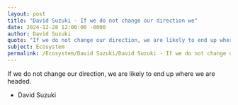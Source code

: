 ```yaml
---
layout: post
title: "David Suzuki - If we do not change our direction we"
date: 2024-12-28 12:00:00 -0000
author: David Suzuki
quote: "If we do not change our direction, we are likely to end up where we are headed."
subject: Ecosystem
permalink: /Ecosystem/David Suzuki/David Suzuki - If we do not change our direction we
---
```


If we do not change our direction, we are likely to end up where we are headed.

- David Suzuki
